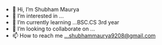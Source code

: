 - 👋 Hi, I’m Shubham Maurya
- 👀 I’m interested in ...
- 🌱 I’m currently learning ...BSC.CS 3rd year
- 💞️ I’m looking to collaborate on ...
- 📫 How to reach me ...shubhammaurya9208@gmail.com

<!---
shubham25786/shubham25786 is a ✨ special ✨ repository because its `README.md` (this file) appears on your GitHub profile.
You can click the Preview link to take a look at your changes.
--->
